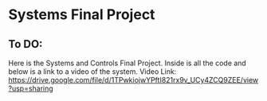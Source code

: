 # Systems Final Project
## To DO:
Here is the Systems and Controls Final Project. Inside is all the code and below is a link to a video of the system. 
Video Link: https://drive.google.com/file/d/1TPwkiojwYPftI821rx9v_UCy4ZCQ9ZEE/view?usp=sharing
